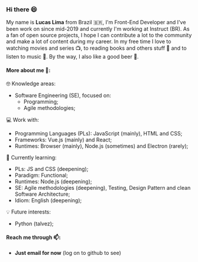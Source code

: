 ### Hi there 😄

My name is **Lucas Lima** from Brazil 🇧🇷, I'm Front-End Developer and I've been work on since mid-2019 and currently I'm working at Instruct (BR). As a fan of open source projects, I hope I can contribute a lot to the community and make a lot of content during my career.
In my free time I love to watching movies and series 📺, to reading books and others stuff 📖 and to listen to music 🎵. By the way, I also like a good beer 🍺.

#### More about me 🧐:

🤓 Knowledge areas:
  - Software Engineering (SE), focused on:
    - Programming;
    - Agile methodologies;

💻 Work with:
  - Programming Languages (PLs): JavaScript (mainly), HTML and CSS;
  - Frameworks: Vue.js (mainly) and React;
  - Runtimes: Browser (mainly), Node.js (sometimes) and Electron (rarely);

🌱 Currently learning:
  - PLs: JS and CSS (deepening);
  - Paradigm: Functional;
  - Runtimes: Node.js (deepening);
  - SE: Agile methodologies (deepening), Testing, Design Pattern and clean Software Architecture;
  - Idiom: English (deepening);

💡 Future interests:
  - Python (talvez);
<!--   - IA; -->

#### Reach me through 📫:

  - **Just email for now** (log on to github to see)

<!--
**LuscaLima/luscalima** is a ✨ _special_ ✨ repository because its `README.md` (this file) appears on your GitHub profile.

Here are some ideas to get you started:

- 🔭 I’m currently working on ...
- 🌱 I’m currently learning ...
- 👯 I’m looking to collaborate on ...
- 🤔 I’m looking for help with ...
- 💬 Ask me about ...
- 📫 How to reach me: ...
- 😄 Pronouns: ...
- ⚡ Fun fact: ...
-->
